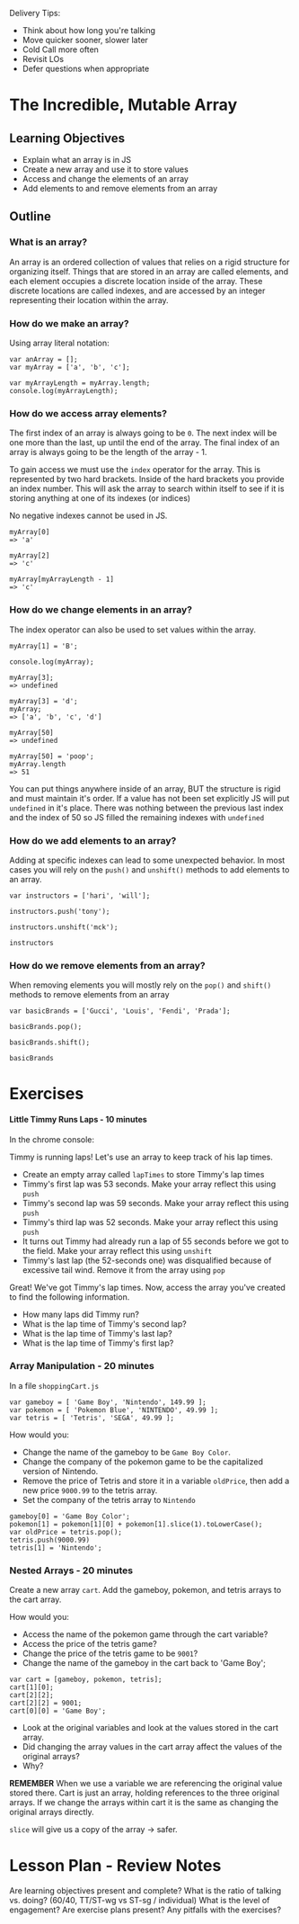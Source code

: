 Delivery Tips:

* Think about how long you're talking
* Move quicker sooner, slower later
* Cold Call more often
* Revisit LOs
* Defer questions when appropriate

# The Incredible, Mutable Array

## Learning Objectives

- Explain what an array is in JS
- Create a new array and use it to store values
- Access and change the elements of an array
- Add elements to and remove elements from an array

## Outline

### What is an array?

An array is an ordered collection of values that relies on a rigid structure for organizing itself.
Things that are stored in an array are called elements, and each element occupies a discrete location inside of the array.
These discrete locations are called indexes, and are accessed by an integer representing their location within the array.

### How do we make an array?
Using array literal notation:

```
var anArray = [];
var myArray = ['a', 'b', 'c'];

var myArrayLength = myArray.length;
console.log(myArrayLength);
```

### How do we access array elements?

The first index of an array is always going to be `0`. The next index will be one more than the last, up until the end of the array.
The final index of an array is always going to be the length of the array - 1.

To gain access we must use the `index` operator for the array. This is represented by two hard brackets. Inside of the hard brackets you provide an index number.
This will ask the array to search within itself to see if it is storing anything at one of its indexes (or indices)

No negative indexes cannot be used in JS.

```
myArray[0]
=> 'a'

myArray[2]
=> 'c'

myArray[myArrayLength - 1]
=> 'c'
```

### How do we change elements in an array?

The index operator can also be used to set values within the array.

```
myArray[1] = 'B';

console.log(myArray);

myArray[3];
=> undefined

myArray[3] = 'd';
myArray;
=> ['a', 'b', 'c', 'd']

myArray[50]
=> undefined

myArray[50] = 'poop';
myArray.length
=> 51
```

You can put things anywhere inside of an array, BUT the structure is rigid and must maintain it's order.
If a value has not been set explicitly JS will put `undefined` in it's place.
There was nothing between the previous last index and the index of 50 so JS filled the remaining indexes with `undefined`

### How do we add elements to an array?

Adding at specific indexes can lead to some unexpected behavior. In most cases you will rely on the `push()` and `unshift()` methods to add elements to an array.

```
var instructors = ['hari', 'will'];

instructors.push('tony');

instructors.unshift('mck');

instructors
```

### How do we remove elements from an array?

When removing elements you will mostly rely on the `pop()` and `shift()` methods to remove elements from an array

```
var basicBrands = ['Gucci', 'Louis', 'Fendi', 'Prada'];

basicBrands.pop();

basicBrands.shift();

basicBrands
```

# Exercises

#### Little Timmy Runs Laps - 10 minutes
In the chrome console:

Timmy is running laps! Let's use an array to keep track of his lap times.

* Create an empty array called `lapTimes` to store Timmy's lap times
* Timmy's first lap was 53 seconds. Make your array reflect this using `push`
* Timmy's second lap was 59 seconds. Make your array reflect this using `push`
* Timmy's third lap was 52 seconds. Make your array reflect this using `push`
* It turns out Timmy had already run a lap of 55 seconds before we got to the field. Make your array reflect this using `unshift`
* Timmy's last lap (the 52-seconds one) was disqualified because of excessive tail wind. Remove it from the array using `pop`

Great! We've got Timmy's lap times. Now, access the array you've created to find the following information.

* How many laps did Timmy run?
* What is the lap time of Timmy's second lap?
* What is the lap time of Timmy's last lap?
* What is the lap time of Timmy's first lap?

### Array Manipulation - 20 minutes
In a file `shoppingCart.js`

```
var gameboy = [ 'Game Boy', 'Nintendo', 149.99 ];
var pokemon = [ 'Pokemon Blue', 'NINTENDO', 49.99 ];
var tetris = [ 'Tetris', 'SEGA', 49.99 ];
```
How would you:

* Change the name of the gameboy to be `Game Boy Color`.
* Change the company of the pokemon game to be the capitalized version of Nintendo.
* Remove the price of Tetris and store it in a variable `oldPrice`, then add a new price `9000.99` to the tetris array.
* Set the company of the tetris array to `Nintendo`

```
gameboy[0] = 'Game Boy Color';
pokemon[1] = pokemon[1][0] + pokemon[1].slice(1).toLowerCase();
var oldPrice = tetris.pop();
tetris.push(9000.99)
tetris[1] = 'Nintendo';
```

### Nested Arrays - 20 minutes

Create a new array `cart`. Add the gameboy, pokemon, and tetris arrays to the cart array.

How would you:

* Access the name of the pokemon game through the cart variable?
* Access the price of the tetris game?
* Change the price of the tetris game to be `9001`?
* Change the name of the gameboy in the cart back to 'Game Boy';

```
var cart = [gameboy, pokemon, tetris];
cart[1][0];
cart[2][2];
cart[2][2] = 9001;
cart[0][0] = 'Game Boy';
```

* Look at the original variables and look at the values stored in the cart array.
* Did changing the array values in the cart array affect the values of the original arrays?
* Why?

**REMEMBER**
When we use a variable we are referencing the original value stored there. Cart is just an array, holding references to the three original arrays. If we change the arrays within cart it is the same as changing the original arrays directly.

`slice` will give us a copy of the array -> safer.

# Lesson Plan - Review Notes

Are learning objectives present and complete?
What is the ratio of talking vs. doing? (60/40, TT/ST-wg vs ST-sg / individual)
What is the level of engagement?
Are exercise plans present?
Any pitfalls with the exercises?
